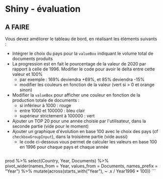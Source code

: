 # Shiny - évaluation

## A FAIRE

Vous devez améliorer le tableau de bord, en réalisant les éléments suivants :

- Intégrer le choix du pays pour la `valueBox` indiquant le volume total de documents produits
- La progression est en fait le pourcentage de la valeur de 2020 par rapport à celle de 1996. Modifier le code pour avoir le delta entre cette valeur et 100%
    - par exemple : 169% deviendra +69%, et 85% deviendra -15%
    - modifier les couleurs en fonction de la valeur (vert si > 0 et orange sinon)
- Modifier la `valueBox` pour afficher une couleur en fonction de la production totale de documents :
    - si inférieur à 1000 : rouge
    - entre 1000 et 100000 : bleu clair
    - supérieur strictement à 100000 : vert
- Ajouter un TOP 20 pour une année choisie par l'utilisateur, dans la seconde partie (vide pour le moment)
- Ajouter un graphique d'évolution en base 100 avec le choix des pays (cf `checkboxGroupInput`), dans la troisième partie (vide aussi)
    - le code ci-dessous vous permet de calculer les valeurs en base 100 en 1996 pour chaque pays et chaque année
        ```r
prod %>%
  select(Country, Year, Documents) %>%
  pivot_wider(names_from = Year, values_from = Documents, names_prefix = "Year") %>%
  mutate(across(starts_with("Year"), ~ .x / Year1996 * 100))
        ```

